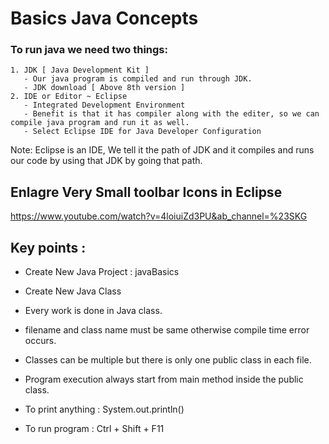 # Basics Java Concepts

### To run java we need two things:
    1. JDK [ Java Development Kit ]
       - Our java program is compiled and run through JDK. 
       - JDK download [ Above 8th version ]
    2. IDE or Editor ~ Eclipse
       - Integrated Development Environment
       - Benefit is that it has compiler along with the editer, so we can compile java program and run it as well.
       - Select Eclipse IDE for Java Developer Configuration

Note: Eclipse is an IDE, We tell it the path of JDK and it compiles and runs our code by using that JDK by going that path.

## Enlagre Very Small toolbar Icons in Eclipse

   https://www.youtube.com/watch?v=4loiuiZd3PU&ab_channel=%23SKG

## Key points :

- Create New Java Project : javaBasics 

- Create New Java Class 

- Every work is done in Java class.

- filename and class name must be same otherwise compile time error occurs.

- Classes can be multiple but there is only one public class in each file.

- Program execution always start from main method inside the public class.

- To print anything : System.out.println()

- To run program : Ctrl + Shift + F11

